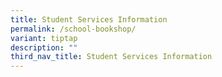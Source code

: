 ```yaml
---
title: Student Services Information
permalink: /school-bookshop/
variant: tiptap
description: ""
third_nav_title: Student Services Information
---
```

